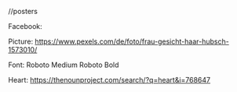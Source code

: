 //posters


Facebook:

Picture: https://www.pexels.com/de/foto/frau-gesicht-haar-hubsch-1573010/

Font:
Roboto Medium
Roboto Bold

Heart:
https://thenounproject.com/search/?q=heart&i=768647
